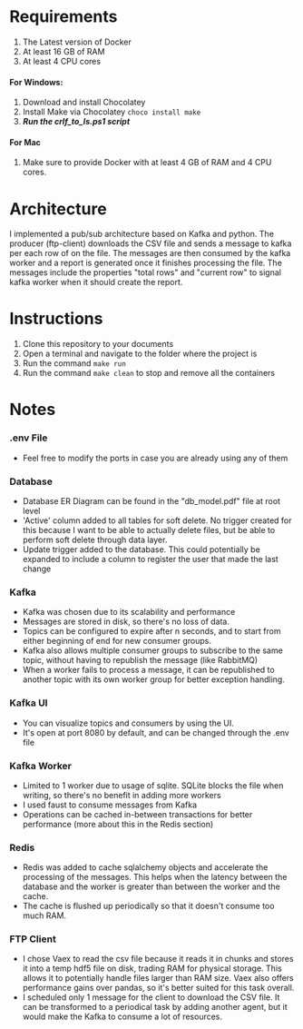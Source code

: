 # Requirements
1. The Latest version of Docker
1. At least 16 GB of RAM
1. At least 4 CPU cores

#### For Windows:
1. Download and install Chocolatey
1. Install Make via Chocolatey `choco install make`
1. ***Run the crlf_to_ls.ps1 script***

#### For Mac
1. Make sure to provide Docker with at least 4 GB of RAM and 4 CPU cores.

# Architecture
I implemented a pub/sub architecture based on Kafka and python. The producer (ftp-client) downloads the CSV file and
sends a message to kafka per each row of on the file. The messages are then consumed by the kafka worker and a report is 
generated once it finishes processing the file. The messages include the properties "total rows" and "current row" to
signal kafka worker when it should create the report.

# Instructions
1. Clone this repository to your documents
1. Open a terminal and navigate to the folder where the project is
1. Run the command `make run`
1. Run the command `make clean` to stop and remove all the containers

# Notes

### .env File
- Feel free to modify the ports in case you are already using any of them

### Database
- Database ER Diagram can be found in the "db_model.pdf" file at root level
- 'Active' column added to all tables for soft delete. No trigger created for this because I want to be able to actually 
  delete files, but be able to perform soft delete through data layer.
- Update trigger added to the database. This could potentially be expanded to include a column to register the user that
made the last change

### Kafka
- Kafka was chosen due to its scalability and performance
- Messages are stored in disk, so there's no loss of data.
- Topics can be configured to expire after n seconds, and to start from either beginning of end for new consumer groups.
- Kafka also allows multiple consumer groups to subscribe to the same topic, without having to republish the message
  (like RabbitMQ)
- When a worker fails to process a message, it can be republished to another topic with its own worker group for better 
  exception handling.
  
### Kafka UI
- You can visualize topics and consumers by using the UI. 
- It's open at port 8080 by default, and can be changed through the .env file

### Kafka Worker
- Limited to 1 worker due to usage of sqlite. SQLite blocks the file when writing, so there's no benefit in adding more
  workers
- I used faust to consume messages from Kafka
- Operations can be cached in-between transactions for better performance (more about this in the Redis section)
  
### Redis
- Redis was added to cache sqlalchemy objects and accelerate the processing of the messages. This helps when the latency
  between the database and the worker is greater than between the worker and the cache.
- The cache is flushed up periodically so that it doesn't consume too much RAM.

### FTP Client
- I chose Vaex to read the csv file because it reads it in chunks and stores it into a temp hdf5 file on disk, trading
  RAM for physical storage. This allows it to potentially handle files larger than RAM size. Vaex also offers performance 
  gains over pandas, so it's better suited for this task overall. 
- I scheduled only 1 message for the client to download the CSV file. It can be transformed to a periodical task by adding 
  another agent, but it would make the Kafka to consume a lot of resources.
